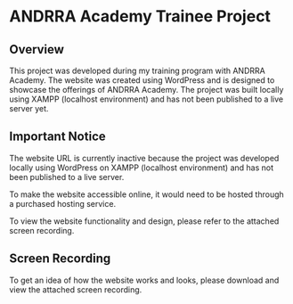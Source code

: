 # ANDRRA Academy Trainee Project

## Overview
This project was developed during my training program with ANDRRA Academy. The website was created using WordPress and is designed to showcase the offerings of ANDRRA Academy. The project was built locally using XAMPP (localhost environment) and has not been published to a live server yet.

## Important Notice
The website URL is currently inactive because the project was developed locally using WordPress on XAMPP (localhost environment) and has not been published to a live server.

To make the website accessible online, it would need to be hosted through a purchased hosting service.

To view the website functionality and design, please refer to the attached screen recording.


## Screen Recording
To get an idea of how the website works and looks, please download and view the attached screen recording.


